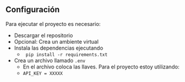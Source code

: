 ## Configuración
Para ejecutar el proyecto es necesario:
- Descargar el repositorio
- Opcional: Crea un ambiente virtual
- Instala las dependencias ejecutando 
	- ```  pip install -r requirements.txt ```
- Crea un archivo llamado ```.env```
	- En el archivo coloca las llaves. Para el proyecto estoy utilizando:
	- ```API_KEY = XXXXX```
